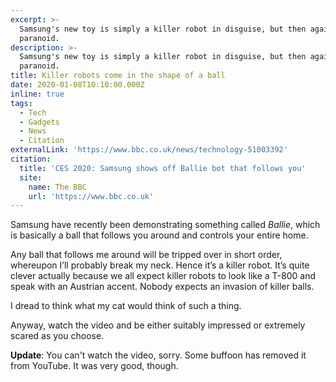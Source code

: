```yaml
---
excerpt: >-
  Samsung's new toy is simply a killer robot in disguise, but then again I am
  paranoid.
description: >-
  Samsung's new toy is simply a killer robot in disguise, but then again I am
  paranoid.
title: Killer robots come in the shape of a ball
date: 2020-01-08T10:10:00.000Z
inline: true
tags:
  - Tech
  - Gadgets
  - News
  - Citation
externalLink: 'https://www.bbc.co.uk/news/technology-51003392'
citation:
  title: 'CES 2020: Samsung shows off Ballie bot that follows you'
  site:
    name: The BBC
    url: 'https://www.bbc.co.uk'
---
```

Samsung have recently been demonstrating something called _Ballie_, which is basically a ball that follows you around and controls your entire home.

Any ball that follows me around will be tripped over in short order, whereupon I’ll probably break my neck. Hence it’s a killer robot. It’s quite clever actually because we all expect killer robots to look like a T-800 and speak with an Austrian accent. Nobody expects an invasion of killer balls.

I dread to think what my cat would think of such a thing.

Anyway, watch the video and be either suitably impressed or extremely scared as you choose.

**Update**: You can't watch the video, sorry. Some buffoon has removed it from YouTube. It was very good, though.




